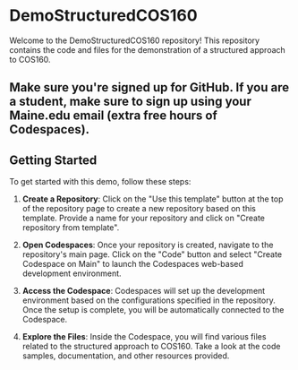 # DemoStructuredCOS160

Welcome to the DemoStructuredCOS160 repository! This repository contains the code and files for the demonstration of a structured approach to COS160.

## Make sure you're signed up for GitHub. If you are a student, make sure to sign up using your Maine.edu email (extra free hours of Codespaces). 

## Getting Started

To get started with this demo, follow these steps:

1. **Create a Repository**: Click on the "Use this template" button at the top of the repository page to create a new repository based on this template. Provide a name for your repository and click on "Create repository from template".

2. **Open Codespaces**: Once your repository is created, navigate to the repository's main page. Click on the "Code" button and select "Create Codespace on Main" to launch the Codespaces web-based development environment.

3. **Access the Codespace**: Codespaces will set up the development environment based on the configurations specified in the repository. Once the setup is complete, you will be automatically connected to the Codespace.

4. **Explore the Files**: Inside the Codespace, you will find various files related to the structured approach to COS160. Take a look at the code samples, documentation, and other resources provided.
